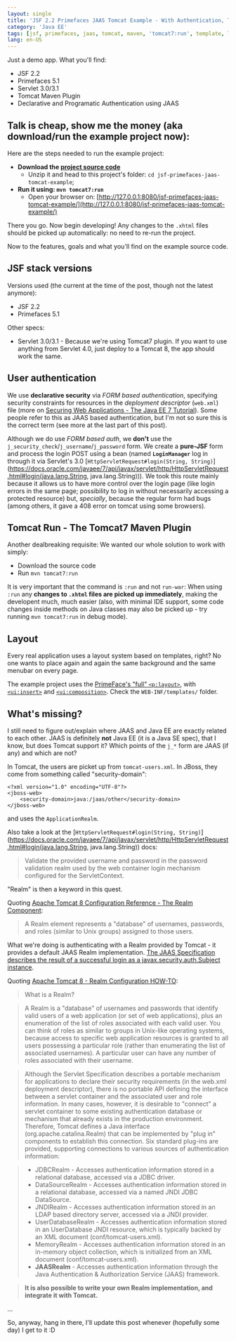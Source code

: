 ```yaml
---
layout: single
title: 'JSF 2.2 Primefaces JAAS Tomcat Example - With Authentication, Template Layout and Maven'
category: 'Java EE'
tags: [jsf, primefaces, jaas, tomcat, maven, 'tomcat7:run', template, layout]
lang: en-US
---
```

Just a demo app. What you'll find:

- JSF 2.2
- Primefaces 5.1
- Servlet 3.0/3.1
- Tomcat Maven Plugin
- Declarative and Programatic Authentication using JAAS
<!--more-->

## Talk is cheap, show me the money (aka download/run the example project now):

Here are the steps needed to run the example project:

- **Download the [project source code](https://github.com/acdcjunior/acdcjunior-github-io-example-projects/archive/master.zip)**
  - Unzip it and head to this project's folder:  `cd jsf-primefaces-jaas-tomcat-example`;
- **Run it using: `mvn tomcat7:run`**
  - Open your browser on: [http://127.0.0.1:8080/jsf-primefaces-jaas-tomcat-example/](http://127.0.0.1:8080/jsf-primefaces-jaas-tomcat-example/)

There you go. Now begin developing! Any changes to the `.xhtml` files should be picked up automatically: no need to re-run the project.

Now to the features, goals and what you'll find on the example source code.

## JSF stack versions

Versions used (the current at the time of the post, though not the latest anymore):

- JSF 2.2
- Primefaces 5.1

Other specs:

- Servlet 3.0/3.1 - Because we're using Tomcat7 plugin. If you want to use anything from Servlet 4.0, just deploy to a Tomcat 8, the app should work the same.


## User authentication

We use **declarative security** via *FORM based authentication*, specifying security constraints for resources in the *deployment descriptor* (`web.xml`) file (more on [Securing Web Applications - The Java EE 7 Tutorial](https://docs.oracle.com/javaee/7/tutorial/security-webtier002.htm)). Some people refer to this as JAAS based authentication, but I'm not so sure this is the correct term (see more at the last part of this post).

Although we do use *FORM based auth*, we **don't** use the `j_security_check`/`j_username`/`j_password` form. We create a **pure-JSF** form and process the login POST using a bean (named **`LoginManager`** log in through it via Servlet's 3.0 [`HttpServletRequest#login(String, String)`](https://docs.oracle.com/javaee/7/api/javax/servlet/http/HttpServletRequest.html#login(java.lang.String, java.lang.String))).
We took this route mainly because it allows us to have more control over the login page (like login errors in the same page; possibility to log in without necessarily accessing a protected resource) but, *specially*, because the regular form had bugs (among others, it gave a 408 error on tomcat using some browsers).


## Tomcat Run - The Tomcat7 Maven Plugin

Another dealbreaking requisite: We wanted our whole solution to work with simply:

- Download the source code
- Run `mvn tomcat7:run`

It is very important that the command is `:run` and not `run-war`: When using `:run` any **changes to `.xhtml` files are  picked up immediately**, making the developent much, much easier (also, with minimal IDE support, some code changes inside methods on Java classes may also be picked up - try running `mvn tomcat7:run` in debug mode).

## Layout

Every real application uses a layout system based on templates, right? No one wants to place again and again the same background and the same menubar on every page.

The example project uses the [PrimeFace's "full" `<p:layout>`](http://www.primefaces.org/showcase/ui/panel/layout/element.xhtml), with [`<ui:insert>`](https://docs.oracle.com/javaee/7/javaserver-faces-2-2/vdldocs-facelets/toc.htm) and [`<ui:composition>`](https://docs.oracle.com/javaee/7/javaserver-faces-2-2/vdldocs-facelets/ui/composition.html). Check the `WEB-INF/templates/` folder.



## What's missing?

I still need to figure out/explain where JAAS and Java EE are exactly related to each other. JAAS is definitely **not** Java EE (it is a Java SE spec), that I know, but does Tomcat support it? Which points of the `j_*` form are JAAS (if any) and which are not?

In Tomcat, the users are picket up from `tomcat-users.xml`. In JBoss, they come from something called "security-domain":

	<?xml version="1.0" encoding="UTF-8"?>
	<jboss-web>
	    <security-domain>java:/jaas/other</security-domain>
    </jboss-web>

and uses the `ApplicationRealm`.

Also take a look at the [`HttpServletRequest#login(String, String)`](https://docs.oracle.com/javaee/7/api/javax/servlet/http/HttpServletRequest.html#login(java.lang.String, java.lang.String)) docs:

> Validate the provided username and password in the password validation realm used by the web container login mechanism configured for the ServletContext.

"Realm" is then a keyword in this quest.

Quoting [Apache Tomcat 8 Configuration Reference - The Realm Component](http://tomcat.apache.org/tomcat-8.0-doc/config/realm.html):

> A Realm element represents a "database" of usernames, passwords, and roles (similar to Unix groups) assigned to those users.

What we're doing is authenticating with a Realm provided by Tomcat - it provides a default JAAS Realm implementation.
[The JAAS Specification describes the result of a successful login as a javax.security.auth.Subject instance](https://tomcat.apache.org/tomcat-8.0-doc/api/org/apache/catalina/realm/JAASRealm.html).

Quoting [Apache Tomcat 8 - Realm Configuration HOW-TO](http://tomcat.apache.org/tomcat-8.0-doc/realm-howto.html):

> What is a Realm?

> A Realm is a "database" of usernames and passwords that identify valid users of a web application (or set of web applications), plus an enumeration of the list of roles associated with each valid user. You can think of roles as similar to groups in Unix-like operating systems, because access to specific web application resources is granted to all users possessing a particular role (rather than enumerating the list of associated usernames). A particular user can have any number of roles associated with their username.

> Although the Servlet Specification describes a portable mechanism for applications to declare their security requirements (in the web.xml deployment descriptor), there is no portable API defining the interface between a servlet container and the associated user and role information. In many cases, however, it is desirable to "connect" a servlet container to some existing authentication database or mechanism that already exists in the production environment. Therefore, Tomcat defines a Java interface (org.apache.catalina.Realm) that can be implemented by "plug in" components to establish this connection. Six standard plug-ins are provided, supporting connections to various sources of authentication information:

> - JDBCRealm - Accesses authentication information stored in a relational database, accessed via a JDBC driver.
> - DataSourceRealm - Accesses authentication information stored in a relational database, accessed via a named JNDI JDBC DataSource.
> - JNDIRealm - Accesses authentication information stored in an LDAP based directory server, accessed via a JNDI provider.
> - UserDatabaseRealm - Accesses authentication information stored in an UserDatabase JNDI resource, which is typically backed by an XML document (conf/tomcat-users.xml).
> - MemoryRealm - Accesses authentication information stored in an in-memory object collection, which is initialized from an XML document (conf/tomcat-users.xml).
> - **JAASRealm** - Accesses authentication information through the Java Authentication & Authorization Service (JAAS) framework.

> **It is also possible to write your own Realm implementation, and integrate it with Tomcat.**

...

So, anyway, hang in there, I'll update this post whenever (hopefully some day) I get to it :D
